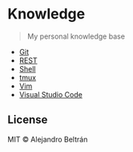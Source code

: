 # Knowledge

> My personal knowledge base

- [Git](git.md)
- [REST](rest.md)
- [Shell](shell.md)
- [tmux](tmux.md)
- [Vim](vim.md)
- [Visual Studio Code](visual-studio-code.md)

## License

MIT © Alejandro Beltrán
